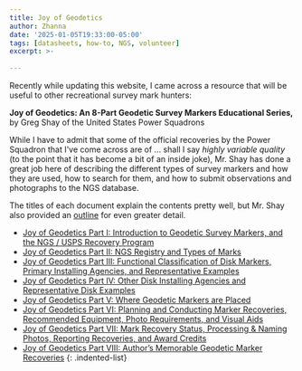 ```yaml
---
title: Joy of Geodetics
author: Zhanna
date: '2025-01-05T19:33:00-05:00'
tags: [datasheets, how-to, NGS, volunteer]
excerpt: >-
    
---
```


Recently while updating this website, I came across a resource that will be useful to other recreational survey mark hunters:

**Joy of Geodetics: An 8-Part Geodetic Survey Markers Educational Series,** by Greg Shay of the United States Power Squadrons

While I have to admit that some of the official recoveries by the Power Squadron that I've come across are of ... shall I say  _highly variable quality_ (to the point that it has become a bit of an inside joke), Mr. Shay has done a great job here of describing the different types of survey markers and how they are used, how to search for them, and how to submit observations and photographs to the NGS database. 

The titles of each document explain the contents pretty well, but Mr. Shay also provided an [outline](https://www.usps.org/images/Exec/CoopCh/PDFs/2020_JOG_Series_Outline.pdf) for even greater detail.

* [Joy of Geodetics Part I: Introduction to Geodetic Survey Markers, and the NGS / USPS Recovery Program](https://www.usps.org/images/Exec/CoopCh/PDFs/2020_JOG_Part_1_I.pdf)
* [Joy of Geodetics Part II: NGS Registry and Types of Marks](https://www.usps.org/images/Exec/CoopCh/PDFs/2020_JOG_Part_2_II.pdf)
* [Joy of Geodetics Part III: Functional Classification of Disk Markers, Primary Installing Agencies, and Representative Examples](https://www.usps.org/images/Exec/CoopCh/PDFs/2020_JOG_Part_3_III.pdf)
* [Joy of Geodetics Part IV: Other Disk Installing Agencies and Representative Disk Examples](https://www.usps.org/images/Exec/CoopCh/PDFs/2020_JOG_Part_4_IV.pdf)
* [Joy of Geodetics Part V: Where Geodetic Markers are Placed](https://www.usps.org/images/Exec/CoopCh/PDFs/2020_JOG_Part_5_V.pdf)
* [Joy of Geodetics Part VI: Planning and Conducting Marker Recoveries, Recommended Equipment, Photo Requirements, and Visual Aids](https://www.usps.org/images/Exec/CoopCh/PDFs/2020_JOG_Part_6_VI.pdf)
* [Joy of Geodetics Part VII: Mark Recovery Status, Processing & Naming Photos, Reporting Recoveries, and Award Credits](https://www.usps.org/images/Exec/CoopCh/PDFs/2020_JOG_Part_7_VII.pdf)
* [Joy of Geodetics Part VIII: Author’s Memorable Geodetic Marker Recoveries](https://www.usps.org/images/Exec/CoopCh/PDFs/2020_JOG_Part_8_VIII.pdf)
{: .indented-list}